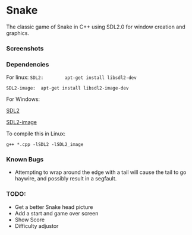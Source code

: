 # Snake
The classic game of Snake in C++ using SDL2.0 for window creation and graphics.

### Screenshots



### Dependencies

For linux:
`SDL2: 		  apt-get install libsdl2-dev`

`SDL2-image:  apt-get install libsdl2-image-dev`
	
For Windows:

[SDL2](https://www.libsdl.org/download-2.0.php)

[SDL2-image](https://www.libsdl.org/projects/SDL_image/)

To compile this in Linux:

`g++ *.cpp -lSDL2 -lSDL2_image`

	
### Known Bugs
* Attempting to wrap around the edge with a tail will cause the tail to go haywire, and possibly result in a segfault.
		
### TODO:
* Get a better Snake head picture
* Add a start and game over screen
* Show Score
* Difficulty adjustor
